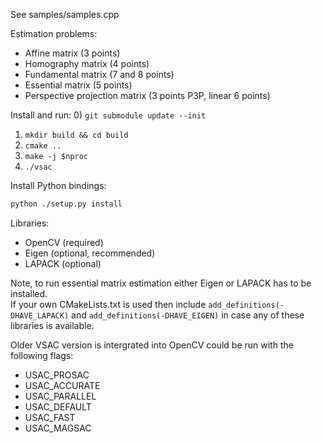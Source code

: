 See samples/samples.cpp

Estimation problems:
- Affine matrix (3 points)
- Homography matrix (4 points)
- Fundamental matrix (7 and 8 points)
- Essential matrix (5 points)
- Perspective projection matrix (3 points P3P, linear 6 points)

Install and run:
0) ```git submodule update --init```
1) ```mkdir build && cd build```
2) ```cmake ..```
3) ```make -j $nproc```
4) ```./vsac```

Install Python bindings:
```bash
python ./setup.py install
```

Libraries:
- OpenCV (required)
- Eigen (optional, recommended)
- LAPACK (optional)

Note, to run essential matrix estimation either Eigen or LAPACK has to be installed. \
If your own CMakeLists.txt is used then include `add_definitions(-DHAVE_LAPACK)` and `add_definitions(-DHAVE_EIGEN)` in case any of these libraries is available.

Older VSAC version is intergrated into OpenCV could be run with the following flags:
- USAC_PROSAC 
- USAC_ACCURATE
- USAC_PARALLEL
- USAC_DEFAULT
- USAC_FAST
- USAC_MAGSAC

